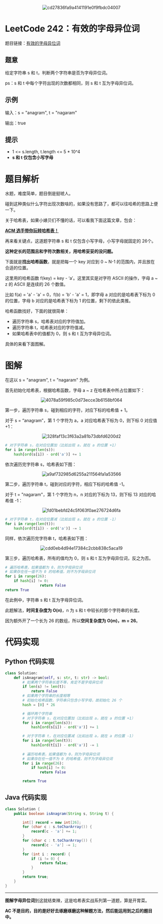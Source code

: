 <div align=center>

![cd27836fa9a4141191e0f9fbdc04007](https://gitee.com/codegoudan/codegoudanIMG/raw/master/202201/20220102_211824393_0.jpg)

</div>

# LeetCode 242：有效的字母异位词

题目链接：[有效的字母异位词](https://leetcode-cn.com/problems/valid-anagram/)



## 题意

给定字符串 s 和 t，判断两个字符串是否为字母异位词。

ps：s 和 t 中每个字符出现的次数都相同，则 s 和 t 互为字母异位词。



## 示例

输入：s = "anagram", t = "nagaram"

输出：true



## 提示

- 1 <= s.length, t.length <= 5 * 10^4
- **s 和 t 仅包含小写字母**



# 题目解析

水题，难度简单，题目倒是挺唬人。

碰到这种类似什么字符出现次数啥的，如果没有思路了，都可以往哈希的思路上便一下。

关于哈希表，如果小婊贝们不懂的话，可以看我下面这篇文章，包会：



**[ACM 选手带你玩转哈希表！](http://mp.weixin.qq.com/s?__biz=MzI0NjAxMDU5NA==&mid=2475921482&idx=1&sn=a0010596ea33c8605ed02b941cdfe854&chksm=ff22f7c7c8557ed1383751061be7d701e026a75ad0e22199356c826c05efcde955d99cccc4d5&scene=21#wechat_redirect)**



再来看关键点，这道题字符串 s 和 t 仅包含小写字母，小写字母就固定的 26个。

**这种定长的范围且和字符次数相关，用哈希妥妥的没问题。**

下面就是**找出哈希函数**，就是把每一个 key 对应到 0 ~ N-1 的范围内，并且放在合适的位置。

这里用的哈希函数 f(key) = key - ‘a’。这里其实是对字符 ASCII 的操作，字母 a ~ z 的 ASCII 是连续的 26 个数值。

比如 f(a) = 'a' - 'a' = 0，f(b) = 'b' - 'a' = 1，即字母 a 对应的是哈希表下标为 0 的位置，字母 b 对应的是哈希表下标为 1 的位置，剩下的依此类推。

哈希函数找好，下面的就很简单：

- 遍历字符串 s，哈希表对应的字符值加。
- 遍历字符串 t，哈希表对应的字符值减。
- 如果哈希表中的值都为 0，则 s 和 t 互为字母异位词。

具体的来看下面图解。



# 图解

在这以 s = "anagram", t = "nagaram" 为例。

首先初始化哈希表，根据哈希函数，字母 a ~ z 在哈希表中所占位置如下：

<div align=center>

![4078a59f985c0d73ecce3b6158bf064](https://gitee.com/codegoudan/codegoudanIMG/raw/master/202201/20220102_212056551_0.jpg)

</div>

第一步，遍历字符串 s，碰到相应的字符，对应下标的哈希值 + 1。

对于 s = “anagram”，第 1 个字符为 a，a 对应哈希表下标为 0，则下标 0 对应值 +1：

<div align=center>

![328faf13c3f63a2a81b73dbfd6200d2](https://gitee.com/codegoudan/codegoudanIMG/raw/master/202201/20220102_212114417_0.jpg)

</div>

```Python
# 对于字符串 s，在对应位置加（比如出现 a，就在 a 的位置 +1）
for i in range(len(s)):
    hash[ord(s[i]) - ord('a')] += 1
```

依次遍历完字符串 s，哈希表如下图：

<div align=center>

![a9af732985d6255a211564fa1a53566](https://gitee.com/codegoudan/codegoudanIMG/raw/master/202201/20220102_212155653_0.jpg)

</div>

第二步，遍历字符串 t，碰到对应的字符，相应下标的哈希值 -1。

对于 t = "nagaram"，第 1 个字符为 n，n 对应的下标为 13，则下标 13 对应的哈希值 -1：

<div align=center>

![fd01bebfd24c5f063f0ae276724d6fa](https://gitee.com/codegoudan/codegoudanIMG/raw/master/202201/20220102_212218485_0.jpg)

</div>

```Python
# 对于字符串 t，在对应位置减（比如出现 a，就在 a 的位置 -1）
for i in range(len(t)):
    hash[ord(t[i]) - ord('a')] -= 1
```

同样，依次遍历完字符串 t，哈希表如下图：

<div align=center>

![cdd0eb4d94e17384c2cbb838c5aca19](https://gitee.com/codegoudan/codegoudanIMG/raw/master/202201/20220102_212253432_0.jpg)

</div>

第三步，遍历哈希表，所有的值均为 0，则 s 和 t 互为字母异位词，反之为否。

```Python
# 遍历哈希表，如果值都为 0，则为字母异位词
# 如果存在任一值不为 0 的哈希值，则不为字母异位词
for i in range(26):
    if hash[i] != 0:
                return False
return True
```

在此例中，字符串 s 和 t 互为字母异位词。

此题解法，**时间复杂度为 O(n)**，n 为 s 和 t 中较长的那个字符串的长度。

因为额外开了一个长为 26 的数组，所以**空间复杂度为 O(m)，m = 26**。



# 代码实现



## Python 代码实现

```Python
class Solution:
    def isAnagram(self, s: str, t: str) -> bool:
        # 如果两个字符串长度不等，肯定不是字母异位词
        if len(s) != len(t):
            return False
        # 如果两个字符串的长度相等
        # 初始化哈希函数，字符串只包含小写字母，故初始化 26 个
        hash = [0] * 26

        # 循环两个字符串
        # 对于字符串 s，在对应位置加（比如出现 a，就在 a 的位置 +1）
        for i in range(len(s)):
            hash[ord(s[i]) - ord('a')] += 1

        # 对于字符串 t，在对应位置减（比如出现 a，就在 a 的位置 -1）
        for i in range(len(t)):
            hash[ord(t[i]) - ord('a')] -= 1
            
        # 遍历哈希表，如果值都为 0，则为字母异位词
        # 如果存在任一值不为 0 的哈希值，则不为字母异位词
        for i in range(26):
            if hash[i] != 0:
                return False

        return True
```



## Java 代码实现

```Java
class Solution {
    public boolean isAnagram(String s, String t) {

        int[] record = new int[26];
        for (char c : s.toCharArray()) {
            record[c - 'a'] += 1;
        }
        for (char c : t.toCharArray()) {
            record[c - 'a'] -= 1;
        }
        for (int i : record) {
            if (i != 0) {
                return false;
            }
        }
        return true;
    }
}
```



---

**图解字母异位词**到这就结束辣，这是哈希表实战系列第一道题，算是开胃菜。

**AC 不是目的，目的是好好去琢磨琢磨这种解题方法，然后能运用到之后的题目中。**
